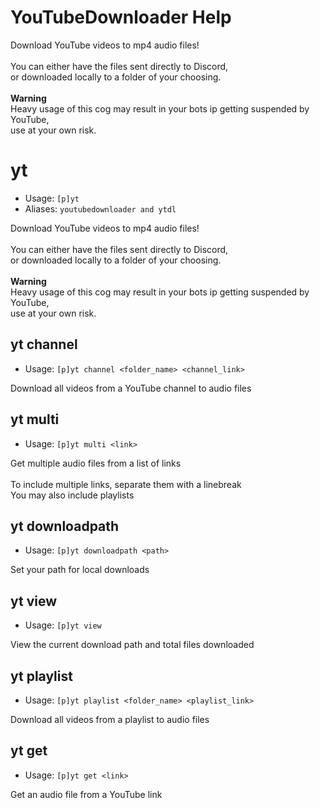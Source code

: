 # YouTubeDownloader Help

Download YouTube videos to mp4 audio files!<br/><br/>You can either have the files sent directly to Discord,<br/>or downloaded locally to a folder of your choosing.<br/><br/>**Warning**<br/>Heavy usage of this cog may result in your bots ip getting suspended by YouTube,<br/>use at your own risk.

# yt
 - Usage: `[p]yt`
 - Aliases: `youtubedownloader and ytdl`

Download YouTube videos to mp4 audio files!<br/><br/>You can either have the files sent directly to Discord,<br/>or downloaded locally to a folder of your choosing.<br/><br/>**Warning**<br/>Heavy usage of this cog may result in your bots ip getting suspended by YouTube,<br/>use at your own risk.

## yt channel
 - Usage: `[p]yt channel <folder_name> <channel_link>`

Download all videos from a YouTube channel to audio files

## yt multi
 - Usage: `[p]yt multi <link>`

Get multiple audio files from a list of links<br/><br/>To include multiple links, separate them with a linebreak<br/>You may also include playlists

## yt downloadpath
 - Usage: `[p]yt downloadpath <path>`

Set your path for local downloads

## yt view
 - Usage: `[p]yt view`

View the current download path and total files downloaded

## yt playlist
 - Usage: `[p]yt playlist <folder_name> <playlist_link>`

Download all videos from a playlist to audio files

## yt get
 - Usage: `[p]yt get <link>`

Get an audio file from a YouTube link

